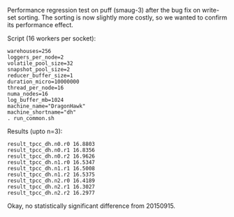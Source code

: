 
Performance regression test on puff (smaug-3) after the bug fix on write-set sorting.
The sorting is now slightly more costly, so we wanted to confirm its performance effect.

Script (16 workers per socket):

    warehouses=256
    loggers_per_node=2
    volatile_pool_size=32
    snapshot_pool_size=2
    reducer_buffer_size=1
    duration_micro=10000000
    thread_per_node=16
    numa_nodes=16
    log_buffer_mb=1024
    machine_name="DragonHawk"
    machine_shortname="dh"
    . run_common.sh


Results (upto n=3):

    result_tpcc_dh.n0.r0 16.8803
    result_tpcc_dh.n0.r1 16.8356
    result_tpcc_dh.n0.r2 16.9626
    result_tpcc_dh.n1.r0 16.5347
    result_tpcc_dh.n1.r1 16.5008
    result_tpcc_dh.n1.r2 16.5375
    result_tpcc_dh.n2.r0 16.4189
    result_tpcc_dh.n2.r1 16.3027
    result_tpcc_dh.n2.r2 16.2977

Okay, no statistically significant difference from 20150915.
